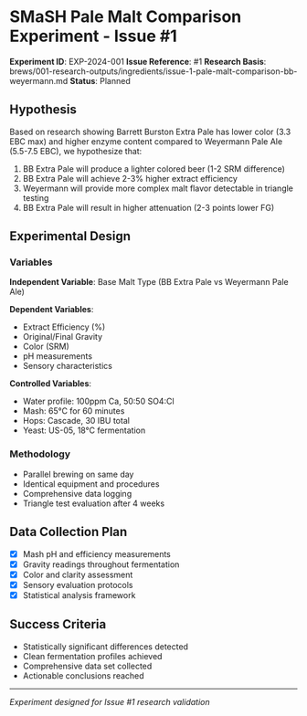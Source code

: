 # SMaSH Pale Malt Comparison Experiment - Issue #1

**Experiment ID**: EXP-2024-001
**Issue Reference**: #1
**Research Basis**: brews/001-research-outputs/ingredients/issue-1-pale-malt-comparison-bb-weyermann.md
**Status**: Planned

## Hypothesis

Based on research showing Barrett Burston Extra Pale has lower color (3.3 EBC max) and higher enzyme content compared to Weyermann Pale Ale (5.5-7.5 EBC), we hypothesize that:

1. BB Extra Pale will produce a lighter colored beer (1-2 SRM difference)
2. BB Extra Pale will achieve 2-3% higher extract efficiency
3. Weyermann will provide more complex malt flavor detectable in triangle testing
4. BB Extra Pale will result in higher attenuation (2-3 points lower FG)

## Experimental Design

### Variables
**Independent Variable**: Base Malt Type (BB Extra Pale vs Weyermann Pale Ale)

**Dependent Variables**:
- Extract Efficiency (%)
- Original/Final Gravity
- Color (SRM)
- pH measurements
- Sensory characteristics

**Controlled Variables**:
- Water profile: 100ppm Ca, 50:50 SO4:Cl
- Mash: 65°C for 60 minutes
- Hops: Cascade, 30 IBU total
- Yeast: US-05, 18°C fermentation

### Methodology
- Parallel brewing on same day
- Identical equipment and procedures
- Comprehensive data logging
- Triangle test evaluation after 4 weeks

## Data Collection Plan
- [x] Mash pH and efficiency measurements
- [x] Gravity readings throughout fermentation
- [x] Color and clarity assessment
- [x] Sensory evaluation protocols
- [x] Statistical analysis framework

## Success Criteria
- Statistically significant differences detected
- Clean fermentation profiles achieved
- Comprehensive data set collected
- Actionable conclusions reached

---
*Experiment designed for Issue #1 research validation*